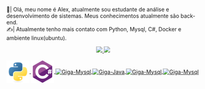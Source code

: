 👋| Olá, meu nome é Alex, atualmente sou estudante de análise e desenvolvimento de sistemas. Meus conhecimentos atualmente são back-end.                                                        
✍️| Atualmente tenho mais contato com Python, Mysql, C#, Docker e ambiente linux(ubuntu).

<div align="center">
  <a href="https://github.com/alexferreiraofc">
  <img height="180em" src="https://github-readme-stats.vercel.app/api?username=alexferreiraofc&show_icons=true&theme=dracula&include_all_commits=true&count_private=true"/>
  <img height="180em" src="https://github-readme-stats.vercel.app/api/top-langs/?username=alexferreiraofc&layout=compact&langs_count=7&theme=dracula"/>
</div>
<div style="display: inline_block"><br>
  <img align="center" alt="Giga-Python" height="60" width="60" src="https://raw.githubusercontent.com/devicons/devicon/master/icons/python/python-original.svg">
  <img align="center" alt="Giga-Csharp" height="60" width="60" src="https://raw.githubusercontent.com/devicons/devicon/master/icons/csharp/csharp-original.svg">
  <img align="center" alt="Giga-Mysql" height="60" width="60" src="https://cdn.jsdelivr.net/gh/devicons/devicon/icons/cplusplus/cplusplus-original.svg">
  <img align="center" alt="Giga-Java" height="60" width="60" src="https://cdn.jsdelivr.net/gh/devicons/devicon/icons/java/java-original-wordmark.svg">
  <img align="center" alt="Giga-Mysql" height="60" width="60" src="https://cdn.jsdelivr.net/gh/devicons/devicon/icons/mysql/mysql-original-wordmark.svg">
  <img align="center" alt="Giga-Mysql" height="60" width="60" src="https://cdn.jsdelivr.net/gh/devicons/devicon/icons/docker/docker-original.svg">
</div>

